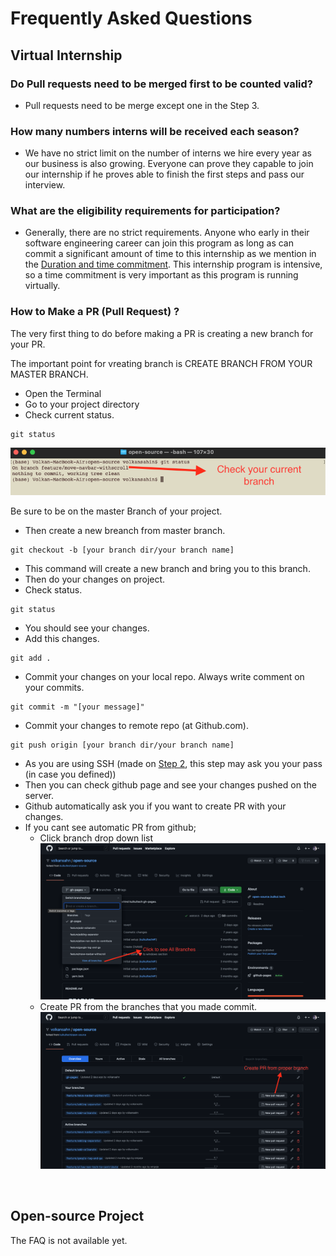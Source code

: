 # Frequently Asked Questions

## Virtual Internship

### Do Pull requests need to be merged first to be counted valid?
* Pull requests need to be merge except one in the Step 3.

### How many numbers interns will be received each season?
* We have no strict limit on the number of interns we hire every year as our business is also growing. Everyone can prove they capable to join our internship if he proves able to finish the first steps and pass our interview.

### What are the eligibility requirements for participation?
* Generally, there are no strict requirements. Anyone who early in their software engineering career can join this program as long as can commit a significant amount of time to this internship as we mention in the [Duration and time commitment](internship.md#Duration_and_time_commitment). This internship program is intensive, so a time commitment is very important as this program is running virtually.

### How to Make a PR (Pull Request) ?

The very first thing to do before making a PR is creating a new branch for your PR.

The important point for vreating branch is CREATE BRANCH FROM YOUR MASTER BRANCH.

- Open the Terminal
- Go to your project directory
- Check current status.
```
git status
```
![Branch Image](images/Branch-image.png)

Be sure to be on the master Branch of your project.
- Then create a new breanch from master branch.
```
git checkout -b [your branch dir/your branch name]
```
- This command will create a new branch and bring you to this branch.
- Then do your changes on project.
- Check status.
```
git status
``` 
- You should see your changes.
- Add this changes.
```
git add .
```
- Commit your changes on your local repo. Always write comment on your commits.
```
git commit -m "[your message]"
```
- Commit your changes to remote repo (at Github.com).
```
git push origin [your branch dir/your branch name]
``` 
- As you are using SSH (made on [Step 2](https://open-source.kulkul.tech/en_ID/#!pages/internship.md#Step_2_-_Learn_how_to_use_SSH), this step may ask you your pass (in case you defined))
- Then you can check github page and see your changes pushed on the server.
- Github automatically ask you if you want to create PR with your changes.
- If you cant see automatic PR from github;
	- Click branch drop down list
	![Branch list Image](images/Branch-list-image.png)
	- Create PR from the branches that you made commit.
	![Branch PR Image](images/Branch-pr.png)

<br />

## Open-source Project

The FAQ is not available yet.
